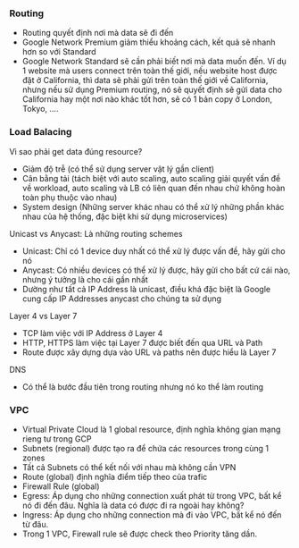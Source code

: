 ### Routing

* Routing quyết định nơi mà data sẽ đi đến
* Google Network Premium giảm thiểu khoảng cách, kết quả sẽ nhanh hơn so với Standard
* Google Network Standard sẽ cần phải biết nơi mà data muốn đến. Ví dụ 1 website mà users connect trên toàn thế giới, nếu website host được đặt ở California, thì data sẽ phải gửi trên toàn thế giới về California, nhưng nếu sử dụng Premium routing, nó sẽ quyết định sẽ gửi data cho California hay một nơi nào khác tốt hơn, sẽ có 1 bản copy ở London, Tokyo, ....

### Load Balacing

Vì sao phải get data đúng resource?
* Giảm độ trễ (có thể sử dụng server vật lý gần client)
* Cân bằng tải (tách biệt với auto scaling, auto scaling giải quyết vấn đề về workload, auto scaling và LB có liên quan đến nhau chứ không hoàn toàn phụ thuộc vào nhau)
* System design (Những server khác nhau có thể xử lý những phần khác nhau của hệ thống, đặc biệt khi sử dụng microservices)

Unicast vs Anycast: Là những routing schemes
* Unicast: Chỉ có 1 device duy nhất có thể xử lý được vấn đề, hãy gửi cho nó
* Anycast: Có nhiều devices có thể xử lý được, hãy gửi cho bất cứ cái nào, nhưng ý tưởng là cho cái gần nhất
* Dường như tất cả IP Address là unicast, điều khá đặc biệt là Google cung cấp IP Addresses anycast cho chúng ta sử dụng

Layer 4 vs Layer 7
* TCP làm việc với IP Address ở Layer 4
* HTTP, HTTPS làm việc tại Layer 7 được biết đến qua URL và Path
* Route được xây dựng dựa vào URL và paths nên được hiểu là Layer 7

DNS
* Có thể là bước đầu tiên trong routing nhưng nó ko thể làm routing

### VPC
* Virtual Private Cloud là 1 global resource, định nghĩa không gian mạng rieng tư trong GCP
* Subnets (regional) được tạo ra để chứa các resources trong cùng 1 zones
* Tất cả Subnets có thể kết nối với nhau mà không cần VPN
* Route (global) định nghĩa điểm tiếp theo của trafic
* Firewall Rule (global)
* Egress: Áp dụng cho những connection xuất phát từ trong VPC, bất kể nó đi đến đâu. Nghĩa là data có được đi ra ngoài hay không?
* Ingress: Áp dụng cho những connection mà đi vào VPC, bất kể nó đến từ đâu.
* Trong 1 VPC, Firewall rule sẽ được check theo Priority tăng dần.
